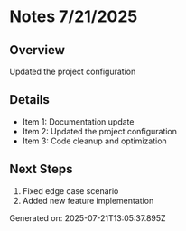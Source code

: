# Notes 7/21/2025

## Overview
Updated the project configuration

## Details
- Item 1: Documentation update
- Item 2: Updated the project configuration
- Item 3: Code cleanup and optimization

## Next Steps
1. Fixed edge case scenario
2. Added new feature implementation

Generated on: 2025-07-21T13:05:37.895Z
